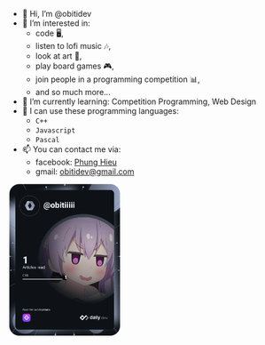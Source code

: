 - 👋 Hi, I’m @obitidev
- 👀 I’m interested in:
  + code 🖥,
  + listen to lofi music 🎶,
  + look at art 🎨,
  + play board games 🎮, 
  + join people in a programming competition 📊, 
  + and so much more...
- 🌱 I’m currently learning: Competition Programming, Web Design
- 👊 I can use these programming languages:
  + ``C++``
  + ``Javascript``
  + ``Pascal``
- 📫 You can contact me via:
  + facebook: <a href="https://www.facebook.com/profile.php?id=100080887506357">Phung Hieu</a>
  + gmail: obitidev@gmail.com

<a href="https://app.daily.dev/obitiiiii">
  <img src="https://github.com/obitidev/obitidev/blob/main/devcard.svg" width="200" alt="Chris Bongers's Dev Card"/>
</a>

<!---
obitidev/obitidev is a ✨ special ✨ repository because its `README.md` (this file) appears on your GitHub profile.
You can click the Preview link to take a look at your changes.
--->
